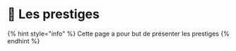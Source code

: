 # 💎​ Les prestiges
{% hint style="info" %}
Cette page a pour but de présenter les prestiges {% endhint %}
